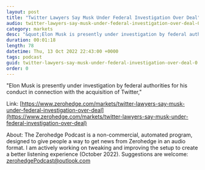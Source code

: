 ```yaml
---
layout: post
title: "Twitter Lawyers Say Musk Under Federal Investigation Over Deal"
audio: twitter-lawyers-say-musk-under-federal-investigation-over-deal-0
category: markets
desc: "&quot;Elon Musk is presently under investigation by federal authorities for his conduct in connection with the acquisition of Twitter,&quot; "
duration: 00:01:18
length: 78
datetime: Thu, 13 Oct 2022 22:43:00 +0000
tags: podcast
guid: twitter-lawyers-say-musk-under-federal-investigation-over-deal-0
order: 0
---
```

&quot;Elon Musk is presently under investigation by federal authorities for his conduct in connection with the acquisition of Twitter,&quot; 

Link: [https://www.zerohedge.com/markets/twitter-lawyers-say-musk-under-federal-investigation-over-deal](https://www.zerohedge.com/markets/twitter-lawyers-say-musk-under-federal-investigation-over-deal)

About: The Zerohedge Podcast is a non-commercial, automated program, designed to give people a way to get news from Zerohedge in an audio format.  I am actively working on tweaking and improving the setup to create a better listening experience (October 2022).  Suggestions are welcome: [zerohedgePodcast@outlook.com](mailto:zerohedgePodcast@outlook.com)